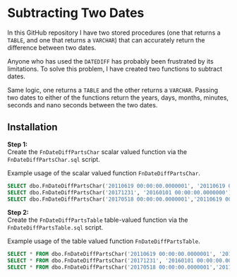 # Subtracting Two Dates

In this GitHub repository I have two stored procedures (one that returns a `TABLE`, and one that returns a `VARCHAR`) that can accurately return the difference between two dates.

Anyone who has used the `DATEDIFF` has probably been frustrated by its limitations. To solve this problem, I have created two functions to subtract dates. 

Same logic, one returns a `TABLE` and the other returns a `VARCHAR`. Passing two dates to either of the functions return the years, days, months, minutes, seconds and nano seconds between the two dates.

## Installation


**Step 1:**   
Create the `FnDateDiffPartsChar` scalar valued function via the `FnDateDiffPartsChar.sql` script.

Example usage of the scalar valued function `FnDateDiffPartsChar`.

```sql
SELECT dbo.FnDateDiffPartsChar('20110619 00:00:00.0000001', '20110619 00:00:00.0000000');
SELECT dbo.FnDateDiffPartsChar('20171231', '20160101 00:00:00.0000000');
SELECT dbo.FnDateDiffPartsChar('20170518 00:00:00.0000001','20110619 00:00:00.1110000');
```

**Step 2:**  
Create the `FnDateDiffPartsTable` table-valued function via the `FnDateDiffPartsTable.sql` script.

Example usage of the table valued function `FnDateDiffPartsTable`.  

```sql
SELECT * FROM dbo.FnDateDiffPartsChar('20110619 00:00:00.0000001', '20110619 00:00:00.0000000');
SELECT * FROM dbo.FnDateDiffPartsChar('20171231', '20160101 00:00:00.0000000');
SELECT * FROM dbo.FnDateDiffPartsChar('20170518 00:00:00.0000001','20110619 00:00:00.1110000');
```
